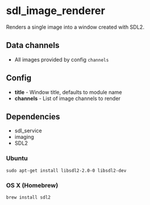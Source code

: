 # sdl_image_renderer
Renders a single image into a window created with SDL2.

## Data channels
- All images provided by config `channels`

## Config
- **title** - Window title, defaults to module name
- **channels** - List of image channels to render

## Dependencies
- sdl_service
- imaging
- SDL2

### Ubuntu
```
sudo apt-get install libsdl2-2.0-0 libsdl2-dev
```

### OS X (Homebrew)
```
brew install sdl2
```
